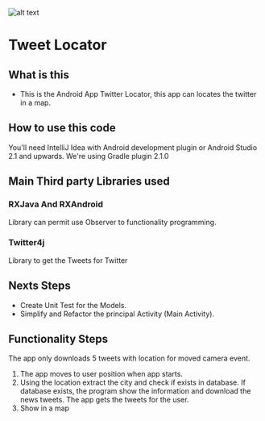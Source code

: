 [logo]:https://github.com/wholedev/Tweet-Locator/blob/master/app_logo.png
![alt text][logo]
# Tweet Locator

## What is this

- This is the Android App Twitter Locator, this app can locates the twitter in a map.

## How to use this code

You'll need IntelliJ Idea with Android development plugin or Android Studio 2.1 and upwards.
We're using Gradle plugin 2.1.0

## Main Third party Libraries used

### **RXJava And RXAndroid**

Library can permit use Observer to functionality programming.

### **Twitter4j**

Library to get the Tweets for Twitter

## Nexts Steps

* Create Unit Test for the Models.
* Simplify and Refactor the principal Activity (Main Activity).

## Functionality Steps

The app only downloads 5 tweets with location for moved camera event.

1. The app moves to user position when app starts.
2. Using the location extract the city and check if exists in database. If database exists, the program show the information and download the news tweets.
The app gets the tweets for the user.
3. Show in a map

